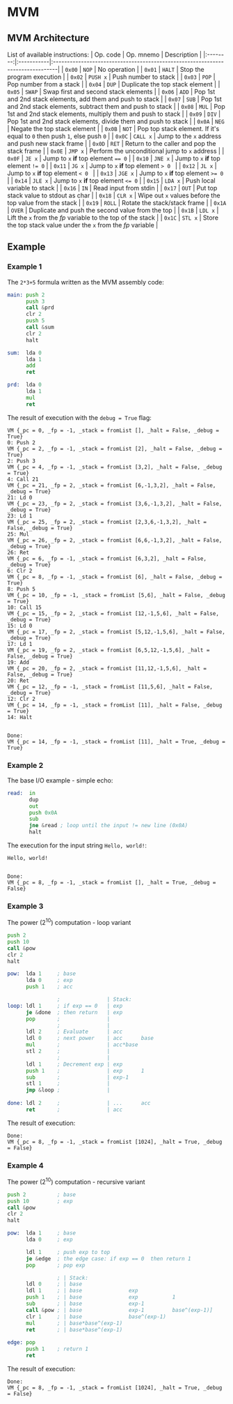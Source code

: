 # MVM
## MVM Architecture
List of available instructions:
| Op. code | Op. mnemo  | Description                                                                    |
|:--------:|:-----------|:-------------------------------------------------------------------------------|
| ``0x00`` | ``NOP``    | No operation                                                                   |
| ``0x01`` | ``HALT``   | Stop the program execution                                                     |
| ``0x02`` | ``PUSH x`` | Push number to stack                                                           |
| ``0x03`` | ``POP``    | Pop number from a stack                                                        |
| ``0x04`` | ``DUP``    | Duplicate the top stack element                                                |
| ``0x05`` | ``SWAP``   | Swap first and second stack elements                                           |
| ``0x06`` | ``ADD``    | Pop 1st and 2nd stack elements, add them and push to stack                     |
| ``0x07`` | ``SUB``    | Pop 1st and 2nd stack elements, subtract them and push to stack                |
| ``0x08`` | ``MUL``    | Pop 1st and 2nd stack elements, multiply them and push to stack                |
| ``0x09`` | ``DIV``    | Pop 1st and 2nd stack elements, divide them and push to stack                  |
| ``0x0A`` | ``NEG``    | Negate the top stack element                                                   |
| ``0x0B`` | ``NOT``    | Pop top stack element. If it's equal to ``0`` then push ``1``, else push ``0`` |
| ``0x0C`` | ``CALL x`` | Jump to the ``x`` address and push new stack frame                             |
| ``0x0D`` | ``RET``    | Return to the caller and pop the stack frame                                   |
| ``0x0E`` | ``JMP x``  | Perform the unconditional jump to ``x`` address                                |
| ``0x0F`` | ``JE x``   | Jump to ``x`` **if** top element ``== 0``                                      |
| ``0x10`` | ``JNE x``  | Jump to ``x`` **if** top element ``!= 0``                                      |
| ``0x11`` | ``JG x``   | Jump to ``x`` **if** top element ``> 0 ``                                      |
| ``0x12`` | ``JL x``   | Jump to ``x`` **if** top element ``< 0 ``                                      |
| ``0x13`` | ``JGE x``  | Jump to ``x`` **if** top element ``>= 0``                                      |
| ``0x14`` | ``JLE x``  | Jump to ``x`` **if** top element ``<= 0``                                      |
| ``0x15`` | ``LDA x``  | Push local variable to stack                                                   |
| ``0x16`` | ``IN``     | Read input from stdin                                                          |
| ``0x17`` | ``OUT``    | Put top stack value to stdout as char                                          |
| ``0x18`` | ``CLR x``  | Wipe out ``x`` values before the top value from the stack                      |
| ``0x19`` | ``ROLL``   | Rotate the stack/stack frame                                                   |
| ``0x1A`` | ``OVER``   | Duplicate and push the second value from the top                               |
| ``0x1B`` | ``LDL x``  | Lift the ``x`` from the _fp_ variable to the top of the stack                  |
| ``0x1C`` | ``STL x``  | Store the top stack value under the ``x`` from the _fp_ variable               |

## Example
### Example 1
The `2*3+5` formula written as the MVM assembly code:
```asm
main: push 2
      push 3
      call &prd
      clr 2
      push 5
      call &sum
      clr 2
      halt

sum:  lda 0
      lda 1
      add
      ret

prd:  lda 0
      lda 1
      mul
      ret
```
The result of execution with the `debug = True` flag:
```
VM {_pc = 0, _fp = -1, _stack = fromList [], _halt = False, _debug = True}
0: Push 2
VM {_pc = 2, _fp = -1, _stack = fromList [2], _halt = False, _debug = True}
2: Push 3
VM {_pc = 4, _fp = -1, _stack = fromList [3,2], _halt = False, _debug = True}
4: Call 21
VM {_pc = 21, _fp = 2, _stack = fromList [6,-1,3,2], _halt = False, _debug = True}
21: Ld 0
VM {_pc = 23, _fp = 2, _stack = fromList [3,6,-1,3,2], _halt = False, _debug = True}
23: Ld 1
VM {_pc = 25, _fp = 2, _stack = fromList [2,3,6,-1,3,2], _halt = False, _debug = True}
25: Mul 
VM {_pc = 26, _fp = 2, _stack = fromList [6,6,-1,3,2], _halt = False, _debug = True}
26: Ret 
VM {_pc = 6, _fp = -1, _stack = fromList [6,3,2], _halt = False, _debug = True}
6: Clr 2
VM {_pc = 8, _fp = -1, _stack = fromList [6], _halt = False, _debug = True}
8: Push 5
VM {_pc = 10, _fp = -1, _stack = fromList [5,6], _halt = False, _debug = True}
10: Call 15
VM {_pc = 15, _fp = 2, _stack = fromList [12,-1,5,6], _halt = False, _debug = True}
15: Ld 0
VM {_pc = 17, _fp = 2, _stack = fromList [5,12,-1,5,6], _halt = False, _debug = True}
17: Ld 1
VM {_pc = 19, _fp = 2, _stack = fromList [6,5,12,-1,5,6], _halt = False, _debug = True}
19: Add 
VM {_pc = 20, _fp = 2, _stack = fromList [11,12,-1,5,6], _halt = False, _debug = True}
20: Ret 
VM {_pc = 12, _fp = -1, _stack = fromList [11,5,6], _halt = False, _debug = True}
12: Clr 2
VM {_pc = 14, _fp = -1, _stack = fromList [11], _halt = False, _debug = True}
14: Halt 


Done:
VM {_pc = 14, _fp = -1, _stack = fromList [11], _halt = True, _debug = True}

```
### Example 2
The base I/O example - simple echo:
```asm
read:  in
       dup
       out
       push 0x0A
       sub       
       jne &read ; loop until the input != new line (0x0A)
       halt
```
The execution for the input string `Hello, world!`:
```
Hello, world!


Done:
VM {_pc = 8, _fp = -1, _stack = fromList [], _halt = True, _debug = False}
```
### Example 3
The power ($2^{10}$) computation - loop variant
```asm
push 2
push 10
call &pow
clr 2
halt

pow:  lda 1     ; base
      lda 0     ; exp
      push 1    ; acc

                ;               | Stack:
loop: ldl 1     ; if exp == 0   | exp
      je &done  ; then return   | exp
      pop       ;               |
                ;               | 
      ldl 2     ; Evaluate      | acc
      ldl 0     ; next power    | acc      base
      mul       ;               | acc*base
      stl 2     ;               | 
                ;               |
      ldl 1     ; Decrement exp | exp
      push 1    ;               | exp      1
      sub       ;               | exp-1
      stl 1     ;               |
      jmp &loop ;               |
      
done: ldl 2     ;               | ...      acc
      ret       ;               | acc
```
The result of execution:
```
Done:
VM {_pc = 8, _fp = -1, _stack = fromList [1024], _halt = True, _debug = False}
```
### Example 4
The power ($2^{10}$) computation - recursive variant
```asm
push 2          ; base
push 10         ; exp
call &pow
clr 2
halt

pow:  lda 1     ; base
      lda 0     ; exp

      ldl 1     ; push exp to top
      je &edge  ; the edge case: if exp == 0  then return 1
      pop       ; pop exp

                ; | Stack:
      ldl 0     ; | base
      ldl 1     ; | base               exp
      push 1    ; | base               exp           1
      sub       ; | base               exp-1
      call &pow ; | base               exp-1         base^(exp-1)]
      clr 1     ; | base               base^(exp-1)
      mul       ; | base*base^(exp-1)
      ret       ; | base*base^(exp-1)
      
edge: pop    
      push 1    ; return 1
      ret       
```
The result of execution:
```
Done:
VM {_pc = 8, _fp = -1, _stack = fromList [1024], _halt = True, _debug = False}
```